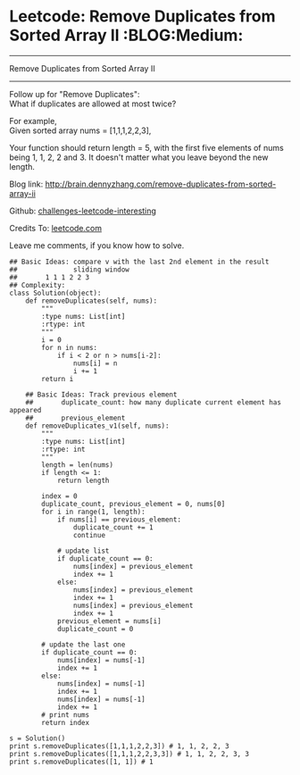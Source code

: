 # Leetcode: Remove Duplicates from Sorted Array II     :BLOG:Medium:


---

Remove Duplicates from Sorted Array II  

---

Follow up for "Remove Duplicates":  
What if duplicates are allowed at most twice?  

For example,  
Given sorted array nums = [1,1,1,2,2,3],  

Your function should return length = 5, with the first five elements of nums being 1, 1, 2, 2 and 3. It doesn't matter what you leave beyond the new length.  

Blog link: <http://brain.dennyzhang.com/remove-duplicates-from-sorted-array-ii>  

Github: [challenges-leetcode-interesting](https://github.com/DennyZhang/challenges-leetcode-interesting/tree/master/remove-duplicates-from-sorted-array-ii)  

Credits To: [leetcode.com](https://leetcode.com/problems/remove-duplicates-from-sorted-array-ii/description)  

Leave me comments, if you know how to solve.  

    ## Basic Ideas: compare v with the last 2nd element in the result
    ##              sliding window
    ##       1 1 1 2 2 3
    ## Complexity:
    class Solution(object):
        def removeDuplicates(self, nums):
            """
            :type nums: List[int]
            :rtype: int
            """
            i = 0
            for n in nums:
                if i < 2 or n > nums[i-2]:
                    nums[i] = n
                    i += 1
            return i
    
        ## Basic Ideas: Track previous element
        ##       duplicate_count: how many duplicate current element has appeared
        ##       previous_element
        def removeDuplicates_v1(self, nums):
            """
            :type nums: List[int]
            :rtype: int
            """
            length = len(nums)
            if length <= 1:
                return length
    
            index = 0
            duplicate_count, previous_element = 0, nums[0]
            for i in range(1, length):
                if nums[i] == previous_element:
                    duplicate_count += 1
                    continue
    
                # update list
                if duplicate_count == 0:
                    nums[index] = previous_element
                    index += 1
                else:
                    nums[index] = previous_element
                    index += 1
                    nums[index] = previous_element
                    index += 1
                previous_element = nums[i]
                duplicate_count = 0
    
            # update the last one
            if duplicate_count == 0:
                nums[index] = nums[-1]
                index += 1
            else:
                nums[index] = nums[-1]
                index += 1
                nums[index] = nums[-1]
                index += 1
            # print nums
            return index
    
    s = Solution()
    print s.removeDuplicates([1,1,1,2,2,3]) # 1, 1, 2, 2, 3
    print s.removeDuplicates([1,1,1,2,2,3,3]) # 1, 1, 2, 2, 3, 3
    print s.removeDuplicates([1, 1]) # 1